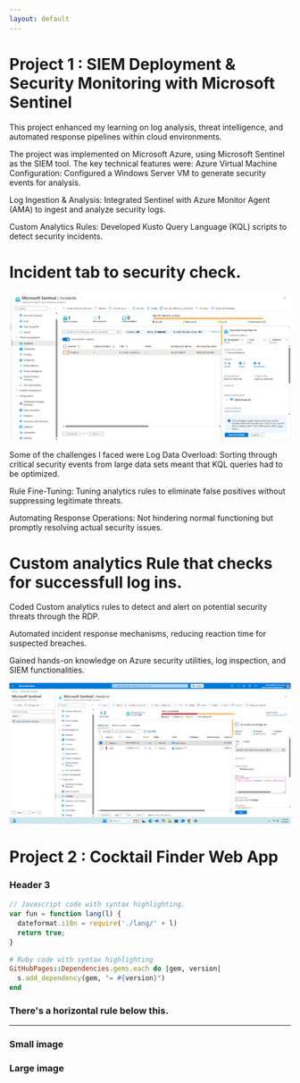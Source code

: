 ```yaml
---
layout: default
---
```


# Project 1 : SIEM Deployment & Security Monitoring with Microsoft Sentinel

This project enhanced my learning on log analysis, threat intelligence, and automated response pipelines within cloud environments. 

The project was implemented on Microsoft Azure, using Microsoft Sentinel as the SIEM tool. The key technical features were: Azure Virtual Machine Configuration: Configured a Windows Server VM to generate security events for analysis.

Log Ingestion & Analysis: Integrated Sentinel with Azure Monitor Agent (AMA) to ingest and analyze security logs. 

Custom Analytics Rules: Developed Kusto Query Language (KQL) scripts to detect security incidents. 

# Incident tab to security check.
![Branching](Screenshot%202025-04-01%20191149.png)


Some of the challenges I faced were Log Data Overload: Sorting through critical security events from large data sets meant that KQL queries had to be optimized.

Rule Fine-Tuning: Tuning analytics rules to eliminate false positives without suppressing legitimate threats.

Automating Response Operations: Not hindering normal functioning but promptly resolving actual security issues.



# Custom analytics Rule that checks for successfull log ins.
Coded Custom analytics rules to detect and alert on potential security threats through the RDP.

Automated incident response mechanisms, reducing reaction time for suspected breaches.

Gained hands-on knowledge on Azure security utilities, log inspection, and SIEM functionalities.

![ocotoat](Screenshot%202025-04-01%20191106.png)


# Project 2 : Cocktail Finder Web App

### Header 3

```js
// Javascript code with syntax highlighting.
var fun = function lang(l) {
  dateformat.i18n = require('./lang/' + l)
  return true;
}
```

```ruby
# Ruby code with syntax highlighting
GitHubPages::Dependencies.gems.each do |gem, version|
  s.add_dependency(gem, "= #{version}")
end
```


### There's a horizontal rule below this.

* * *



### Small image



### Large image








